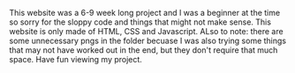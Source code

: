 This website was a 6-9 week long project and I was a beginner at the time so sorry for the
sloppy code and things that might not make sense. This website is only made of HTML, CSS and Javascript. 
ALso to note: there are some unnecessary pngs in the folder becuase I was also trying some things that may not have
worked out in the end, but they don't require that much space. Have fun viewing my project. 
